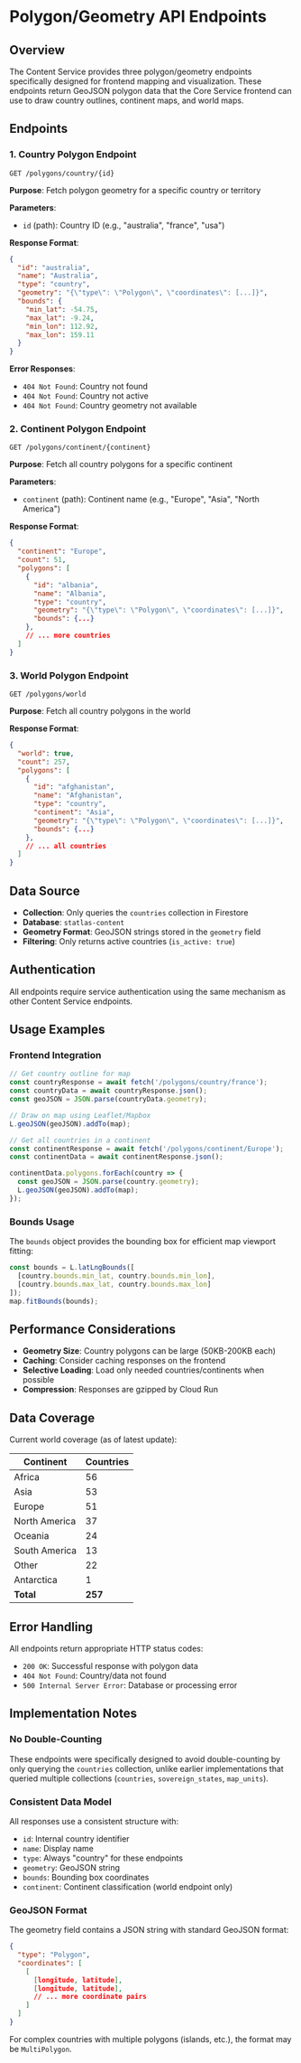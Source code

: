 # Polygon/Geometry API Endpoints

## Overview

The Content Service provides three polygon/geometry endpoints specifically designed for frontend mapping and visualization. These endpoints return GeoJSON polygon data that the Core Service frontend can use to draw country outlines, continent maps, and world maps.

## Endpoints

### 1. Country Polygon Endpoint

```
GET /polygons/country/{id}
```

**Purpose**: Fetch polygon geometry for a specific country or territory

**Parameters**:
- `id` (path): Country ID (e.g., "australia", "france", "usa")

**Response Format**:
```json
{
  "id": "australia",
  "name": "Australia",
  "type": "country",
  "geometry": "{\"type\": \"Polygon\", \"coordinates\": [...]}",
  "bounds": {
    "min_lat": -54.75,
    "max_lat": -9.24,
    "min_lon": 112.92,
    "max_lon": 159.11
  }
}
```

**Error Responses**:
- `404 Not Found`: Country not found
- `404 Not Found`: Country not active  
- `404 Not Found`: Country geometry not available

### 2. Continent Polygon Endpoint

```
GET /polygons/continent/{continent}
```

**Purpose**: Fetch all country polygons for a specific continent

**Parameters**:
- `continent` (path): Continent name (e.g., "Europe", "Asia", "North America")

**Response Format**:
```json
{
  "continent": "Europe",
  "count": 51,
  "polygons": [
    {
      "id": "albania",
      "name": "Albania", 
      "type": "country",
      "geometry": "{\"type\": \"Polygon\", \"coordinates\": [...]}",
      "bounds": {...}
    },
    // ... more countries
  ]
}
```

### 3. World Polygon Endpoint

```
GET /polygons/world
```

**Purpose**: Fetch all country polygons in the world

**Response Format**:
```json
{
  "world": true,
  "count": 257,
  "polygons": [
    {
      "id": "afghanistan",
      "name": "Afghanistan",
      "type": "country", 
      "continent": "Asia",
      "geometry": "{\"type\": \"Polygon\", \"coordinates\": [...]}",
      "bounds": {...}
    },
    // ... all countries
  ]
}
```

## Data Source

- **Collection**: Only queries the `countries` collection in Firestore
- **Database**: `statlas-content` 
- **Geometry Format**: GeoJSON strings stored in the `geometry` field
- **Filtering**: Only returns active countries (`is_active: true`)

## Authentication

All endpoints require service authentication using the same mechanism as other Content Service endpoints.

## Usage Examples

### Frontend Integration

```javascript
// Get country outline for map
const countryResponse = await fetch('/polygons/country/france');
const countryData = await countryResponse.json();
const geoJSON = JSON.parse(countryData.geometry);

// Draw on map using Leaflet/Mapbox
L.geoJSON(geoJSON).addTo(map);

// Get all countries in a continent
const continentResponse = await fetch('/polygons/continent/Europe');
const continentData = await continentResponse.json();

continentData.polygons.forEach(country => {
  const geoJSON = JSON.parse(country.geometry);
  L.geoJSON(geoJSON).addTo(map);
});
```

### Bounds Usage

The `bounds` object provides the bounding box for efficient map viewport fitting:

```javascript
const bounds = L.latLngBounds([
  [country.bounds.min_lat, country.bounds.min_lon],
  [country.bounds.max_lat, country.bounds.max_lon]
]);
map.fitBounds(bounds);
```

## Performance Considerations

- **Geometry Size**: Country polygons can be large (50KB-200KB each)
- **Caching**: Consider caching responses on the frontend
- **Selective Loading**: Load only needed countries/continents when possible
- **Compression**: Responses are gzipped by Cloud Run

## Data Coverage

Current world coverage (as of latest update):

| Continent | Countries |
|-----------|-----------|
| Africa | 56 |
| Asia | 53 |
| Europe | 51 |
| North America | 37 |
| Oceania | 24 |
| South America | 13 |
| Other | 22 |
| Antarctica | 1 |
| **Total** | **257** |

## Error Handling

All endpoints return appropriate HTTP status codes:

- `200 OK`: Successful response with polygon data
- `404 Not Found`: Country/data not found
- `500 Internal Server Error`: Database or processing error

## Implementation Notes

### No Double-Counting

These endpoints were specifically designed to avoid double-counting by only querying the `countries` collection, unlike earlier implementations that queried multiple collections (`countries`, `sovereign_states`, `map_units`).

### Consistent Data Model

All responses use a consistent structure with:
- `id`: Internal country identifier
- `name`: Display name
- `type`: Always "country" for these endpoints
- `geometry`: GeoJSON string
- `bounds`: Bounding box coordinates
- `continent`: Continent classification (world endpoint only)

### GeoJSON Format

The geometry field contains a JSON string with standard GeoJSON format:

```json
{
  "type": "Polygon",
  "coordinates": [
    [
      [longitude, latitude],
      [longitude, latitude],
      // ... more coordinate pairs
    ]
  ]
}
```

For complex countries with multiple polygons (islands, etc.), the format may be `MultiPolygon`.
